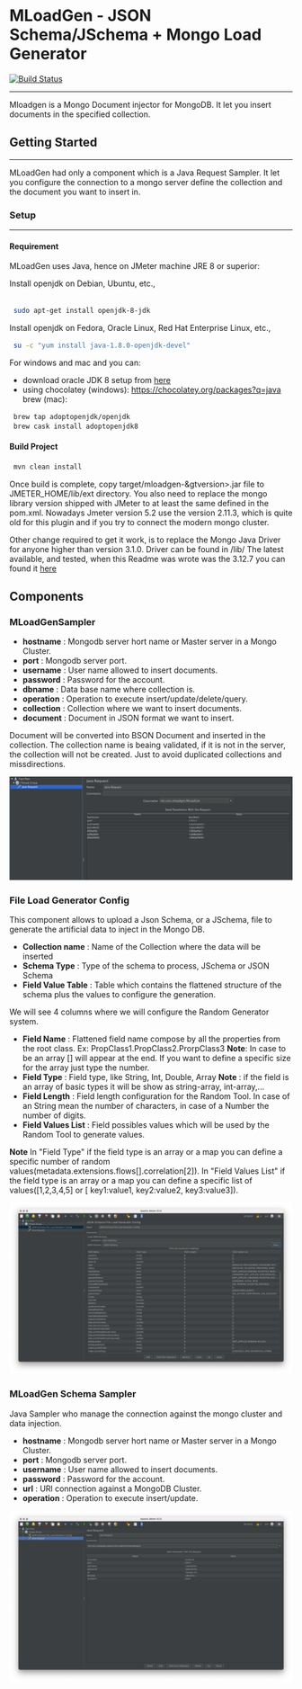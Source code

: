 # MLoadGen - JSON Schema/JSchema + Mongo Load Generator

[![Build Status](https://api.travis-ci.org/corunet/mloadgen.svg?branch=master)](https://travis-ci.org/corunet/mloadgen)

---

Mloadgen is a Mongo Document injector for MongoDB. It let you insert documents in the specified collection.

## Getting Started

---

MLoadGen had only a component which is a Java Request Sampler. It let you configure the connection to a mongo server define the collection and the document you want to insert in.

### Setup

---

#### Requirement

MLoadGen uses Java, hence on JMeter machine JRE 8 or superior:

Install openjdk on Debian, Ubuntu, etc.,

```bash

 sudo apt-get install openjdk-8-jdk
```

Install openjdk on Fedora, Oracle Linux, Red Hat Enterprise Linux, etc.,

```bash
 su -c "yum install java-1.8.0-openjdk-devel"
```

For windows and mac and you can:

* download oracle JDK 8 setup from [here](http://www.oracle.com/technetwork/java/javase/downloads/jdk8-downloads-2133151.html)
* using chocolatey (windows):
        <https://chocolatey.org/packages?q=java>
   brew (mac):

```bash
 brew tap adoptopenjdk/openjdk
 brew cask install adoptopenjdk8
```

#### Build Project

```bash
 mvn clean install
```

Once build is complete, copy target/mloadgen-&gtversion>.jar file to JMETER_HOME/lib/ext directory. You also need to replace the mongo library version shipped with JMeter to at least the same defined in the pom.xml. Nowadays Jmeter version 5.2 use the version 2.11.3, which is quite old for this plugin and if you try to connect the modern mongo cluster.

Other change required to get it work, is to replace the Mongo Java Driver for anyone higher than version 3.1.0. Driver can be found in <JMETER HOME>/lib/
The latest available, and tested, when this Readme was wrote was the 3.12.7 you can found it [here](https://repo1.maven.org/maven2/org/mongodb/mongo-java-driver/3.12.7/mongo-java-driver-3.12.7.jar)

## Components

### MLoadGenSampler

* **hostname** : Mongodb server hort name or Master server in a Mongo Cluster.
* **port** : Mongodb server port.
* **username** : User name allowed to insert documents.
* **password** : Password for the account.
* **dbname** : Data base name where collection is.
* **operation** : Operation to execute insert/update/delete/query.
* **collection** : Collection where we want to insert documents.
* **document** : Document in JSON format we want to insert.

Document will be converted into BSON Document and inserted in the collection. The collection name is beaing validated, if it is not in the server, the collection will not be created. Just to avoid duplicated collections and missdirections.

![MLoadGen Sampler](/Mloadgen_sampler.png)

### File Load Generator Config

This component allows to upload a Json Schema, or a JSchema, file to generate the artificial data to inject in the Mongo DB.

* **Collection name** : Name of the Collection where the data will be inserted
* **Schema Type** : Type of the schema to process, JSchema or JSON Schema
* **Field Value Table** : Table which contains the flattened structure of the schema plus the values to configure the generation.

We will see 4 columns where we will configure the Random Generator system.

  * **Field Name** : Flattened field name compose by all the properties from the root class. Ex: PropClass1.PropClass2.ProrpClass3 **Note**: In case to be an array [] will appear at the end. If you want to define a specific size for the array just type the number.
  * **Field Type** : Field type, like String, Int, Double, Array **Note** : if the field is an array of basic types it will be show as string-array, int-array,...
  * **Field Length** : Field length configuration for the Random Tool. In case of an String mean the number of characters, in case of a Number the number of digits.
  * **Field Values List** : Field possibles values which will be used by the Random Tool to generate values.

 **Note** In "Field Type" if the field type is an array or a map you can define a specific number of random values(metadata.extensions.flows[].correlation[2]).
              In "Field Values List" if the field type is an array or a map you can define a specific list of values([1,2,3,4,5] or [ key1:value1, key2:value2, key3:value3]).

![Load Generator Table](/File_Load_Generator_Config.png)

### MLoadGen Schema Sampler
Java Sampler who manage the connection against the mongo cluster and data injection.

* **hostname** : Mongodb server hort name or Master server in a Mongo Cluster.
* **port** : Mongodb server port.
* **username** : User name allowed to insert documents.
* **password** : Password for the account.
* **url** : URl connection against a MongoDB Cluster.
* **operation** : Operation to execute insert/update.

![MLoadGen Schema Sampler](/Java_Request_-_MLoadGen_Gen_Schema_Sampler.png)



